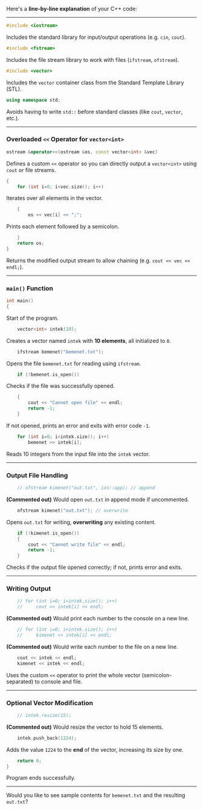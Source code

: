 Here's a **line-by-line explanation** of your C++ code:

---

```cpp
#include <iostream>
```
Includes the standard library for input/output operations (e.g. `cin`, `cout`).

```cpp
#include <fstream>
```
Includes the file stream library to work with files (`ifstream`, `ofstream`).

```cpp
#include <vector>
```
Includes the `vector` container class from the Standard Template Library (STL).

```cpp
using namespace std;
```
Avoids having to write `std::` before standard classes (like `cout`, `vector`, etc.).

---

### Overloaded `<<` Operator for `vector<int>`

```cpp
ostream &operator<<(ostream &os, const vector<int> &vec)
```
Defines a custom `<<` operator so you can directly output a `vector<int>` using `cout` or file streams.

```cpp
{
    for (int i=0; i<vec.size(); i++)
```
Iterates over all elements in the vector.

```cpp
    {
        os << vec[i] << ";";
```
Prints each element followed by a semicolon.

```cpp
    }
    return os;
}
```
Returns the modified output stream to allow chaining (e.g. `cout << vec << endl;`).

---

### `main()` Function

```cpp
int main()
{
```
Start of the program.

```cpp
    vector<int> intek(10);
```
Creates a vector named `intek` with **10 elements**, all initialized to `0`.

```cpp
    ifstream bemenet("bemenet.txt");
```
Opens the file `bemenet.txt` for reading using `ifstream`.

```cpp
    if (!bemenet.is_open())
```
Checks if the file was successfully opened.

```cpp
    {
        cout << "Cannot open file" << endl;
        return -1;
    }
```
If not opened, prints an error and exits with error code `-1`.

```cpp
    for (int i=0; i<intek.size(); i++)
        bemenet >> intek[i];
```
Reads 10 integers from the input file into the `intek` vector.

---

### Output File Handling

```cpp
    // ofstream kimenet("out.txt", ios::app); // append
```
**(Commented out)** Would open `out.txt` in append mode if uncommented.

```cpp
    ofstream kimenet("out.txt"); // overwrite
```
Opens `out.txt` for writing, **overwriting** any existing content.

```cpp
    if (!kimenet.is_open())
    {
        cout << "Cannot write file" << endl;
        return -1;
    }
```
Checks if the output file opened correctly; if not, prints error and exits.

---

### Writing Output

```cpp
    // for (int i=0; i<intek.size(); i++)
    //     cout << intek[i] << endl;
```
**(Commented out)** Would print each number to the console on a new line.

```cpp
    // for (int i=0; i<intek.size(); i++)
    //     kimenet << intek[i] << endl;
```
**(Commented out)** Would write each number to the file on a new line.

```cpp
    cout << intek << endl;
    kimenet << intek << endl;
```
Uses the custom `<<` operator to print the whole vector (semicolon-separated) to console and file.

---

### Optional Vector Modification

```cpp
    // intek.resize(15);
```
**(Commented out)** Would resize the vector to hold 15 elements.

```cpp
    intek.push_back(1224);
```
Adds the value `1224` to the **end** of the vector, increasing its size by one.

```cpp
    return 0;
}
```
Program ends successfully.

---

Would you like to see sample contents for `bemenet.txt` and the resulting `out.txt`?